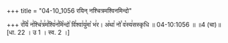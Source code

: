 +++
title = "04-10_1056 रयिन् नश्चित्रमश्विनमिन्दो"

+++
र꣣यिं꣡ न꣢श्चि꣣त्र꣢म꣣श्वि꣢न꣣मि꣡न्दो꣢ वि꣣श्वा꣢यु꣣मा꣡ भ꣢र। अ꣡था꣢ नो꣣ व꣡स्य꣢सस्कृधि ॥ 04-10:1056 ॥ ॥4 (चा)॥ [धा. 22 । उ 1 । स्व. 2 ।]